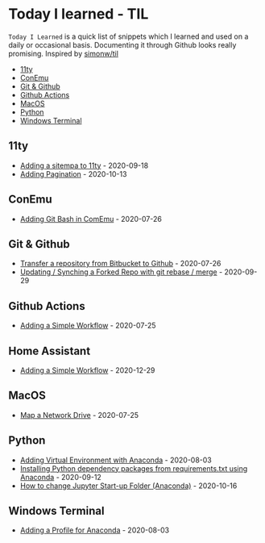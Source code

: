 # Today I learned - TIL
`Today I Learned` is a quick list of snippets which I learned and used on a daily or occasional basis. Documenting it through Github looks really promising. Inspired by [simonw/til](https://github.com/simonw/til)

- [11ty](#11ty)
- [ConEmu](#comEmu)
- [Git & Github](#github)
- [Github Actions](#github-actions)
- [MacOS](#macos)
- [Python](#python)
- [Windows Terminal](#windows-terminal)


## 11ty
* [Adding a sitempa to 11ty](https://github.com/Akbarsait/todayilearned/blob/master/11ty/adding-a-sitemap.md) - 2020-09-18
* [Adding Pagination](https://github.com/Akbarsait/todayilearned/blob/master/11ty/adding-pagination.md) - 2020-10-13

## ConEmu
* [Adding Git Bash in ComEmu](https://github.com/Akbarsait/todayilearned/blob/master/conemu-utils/adding-gitbash.md) - 2020-07-26

## Git & Github
* [Transfer a repository from Bitbucket to Github](https://github.com/Akbarsait/todayilearned/blob/master/github/transfer-repository-frombitbucket-togithub.md) - 2020-07-26
* [Updating / Synching a Forked Repo with git rebase / merge](https://github.com/Akbarsait/todayilearned/blob/master/github/updating-synching-forked-repowithgit-rebase-merge.md) - 2020-09-29

## Github Actions
* [Adding a Simple Workflow](https://github.com/Akbarsait/todayilearned/blob/master/github-actions/adding-a-simple-workflow.md) - 2020-07-25

## Home Assistant
* [Adding a Simple Workflow](https://github.com/Akbarsait/todayilearned/blob/master/home-assistant/adhaan-automation-nest-mini.md) - 2020-12-29

## MacOS
* [Map a Network Drive](https://github.com/Akbarsait/todayilearned/blob/master/macos/map-a-network-drive.md) - 2020-07-25

## Python
* [Adding Virtual Environment with Anaconda](https://github.com/Akbarsait/todayilearned/blob/master/python/adding-virtual-environment-anaconda.md) - 2020-08-03
* [Installing Python dependency packages from requirements.txt using  Anaconda](https://github.com/Akbarsait/todayilearned/blob/master/python/installing-python-depencypackage-anaconda.md) - 2020-09-12
* [How to change Jupyter Start-up Folder (Anaconda)](https://github.com/Akbarsait/todayilearned/blob/master/python/howto-change-jupyter-notebook-startup-folder.md) - 2020-10-16

## Windows Terminal
* [Adding a Profile for Anaconda](https://github.com/Akbarsait/todayilearned/blob/master/windows-terminal/adding-profile-for-anaconda.md) - 2020-08-03